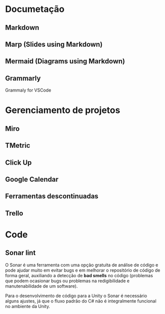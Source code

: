 # Documetação

## Markdown

## Marp (Slides using Markdown)

## Mermaid (Diagrams using Markdown)

## Grammarly

Grammaly for VSCode

# Gerenciamento de projetos

## Miro

## TMetric

## Click Up

## Google Calendar

## Ferramentas descontinuadas

## Trello

# Code

## Sonar lint

O Sonar é uma ferramenta com uma opção gratuita de análise de código e pode ajudar muito em evitar bugs e em melhorar o repositório de código de forma geral, auxiliando a detecção de **bad smells** no código (problemas que podem ocasionar bugs ou problemas na redigibilidade e manutenabilidade de um software).

Para o desenvolvimento de código para a Unity o Sonar é necessário alguns ajustes, já que o fluxo padrão do C# não é integralmente funcional no ambiente da Unity.